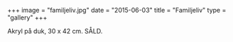 +++
image = "familjeliv.jpg"
date = "2015-06-03"
title = "Familjeliv"
type = "gallery"
+++

Akryl på duk, 30 x 42 cm. SÅLD.
 

